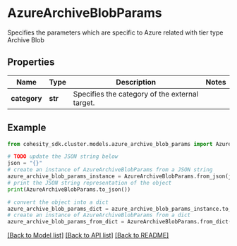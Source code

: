 # AzureArchiveBlobParams

Specifies the parameters which are specific to Azure related with tier type Archive Blob

## Properties

Name | Type | Description | Notes
------------ | ------------- | ------------- | -------------
**category** | **str** | Specifies the category of the external target. | 

## Example

```python
from cohesity_sdk.cluster.models.azure_archive_blob_params import AzureArchiveBlobParams

# TODO update the JSON string below
json = "{}"
# create an instance of AzureArchiveBlobParams from a JSON string
azure_archive_blob_params_instance = AzureArchiveBlobParams.from_json(json)
# print the JSON string representation of the object
print(AzureArchiveBlobParams.to_json())

# convert the object into a dict
azure_archive_blob_params_dict = azure_archive_blob_params_instance.to_dict()
# create an instance of AzureArchiveBlobParams from a dict
azure_archive_blob_params_from_dict = AzureArchiveBlobParams.from_dict(azure_archive_blob_params_dict)
```
[[Back to Model list]](../README.md#documentation-for-models) [[Back to API list]](../README.md#documentation-for-api-endpoints) [[Back to README]](../README.md)


